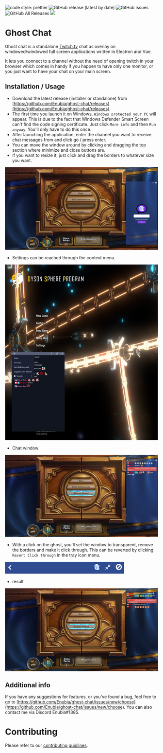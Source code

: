 ![code style: prettier](https://img.shields.io/badge/code_style-prettier-ff69b4.svg?style=flat-square)
![GitHub release (latest by date)](https://img.shields.io/github/v/release/enubia/ghost-chat?style=flat-square)
![GitHub issues](https://img.shields.io/github/issues/enubia/ghost-chat?style=flat-square)
![GitHub All Releases](https://img.shields.io/github/downloads/enubia/ghost-chat/total?color=brightgreen&style=flat-square)
[![](https://img.shields.io/twitch/status/enubia1?color=%23a85fff&style=flat-square)](https://www.twitch.tv/enubia1)

# Ghost Chat

Ghost chat is a standalone [Twitch.tv](https://www.twitch.tv) chat as overlay on windowed/windowed full screen applications written in Electron and Vue.

It lets you connect to a channel without the need of opening twitch in your browser which comes in handy if you happen to have only one monitor,
or you just want to have your chat on your main screen.

## Installation / Usage

- Download the latest release (installer or standalone) from [https://github.com/Enubia/ghost-chat/releases](https://github.com/Enubia/ghost-chat/releases).
- The first time you launch it on Windows, `Windows protected your PC` will appear. This is due to the fact that Windows Defender Smart Screen can't find the code signing certificate. Just click `More info` and then `Run anyway`. You'll only have to do this once.
- After launching the application, enter the channel you want to receive chat messages from and click go / press enter.
- You can move the window around by clicking and dragging the top section where minimize and close buttons are.
- If you want to resize it, just click and drag the borders to whatever size you want.

![png](../images/index.png)

- Settings can be reached through the context menu.

![png](../images/settings.png)

- Chat window

![png](../images/chatShowcase.png)

- With a click on the ghost, you'll set the window to transparent, remove the borders and make it click through. This can be reverted by clicking `Revert Click through` in the tray icon menu.

![png](../images/ghostbutton.png)

- result

![png](../images/transparentShowcase.png)

## Additional info

If you have any suggestions for features, or you've found a bug, feel free to go to [https://github.com/Enubia/ghost-chat/issues/new/choose](https://github.com/Enubia/ghost-chat/issues/new/choose). You can also contact me via Discord Enubia#1385.

# Contributing

Please refer to our [contributing guidlines](CONTRIBUTING.md).
